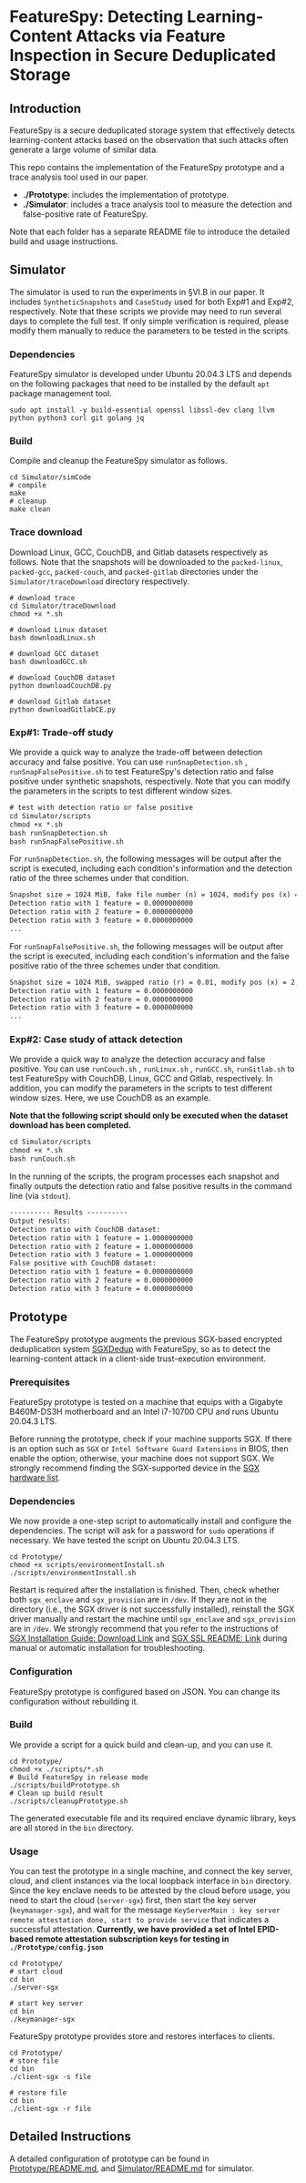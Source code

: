 # FeatureSpy: Detecting Learning-Content Attacks via Feature Inspection in Secure Deduplicated Storage

## Introduction

FeatureSpy is a secure deduplicated storage system that effectively detects learning-content attacks based on the observation that such attacks often generate a large volume of similar data.

This repo contains the implementation of the FeatureSpy prototype and a trace analysis tool used in our paper.

* **./Prototype**: includes the implementation of prototype.
* **./Simulator**: includes a trace analysis tool to measure the detection and false-positive rate of FeatureSpy.

Note that each folder has a separate README file to introduce the detailed build and usage instructions.

## Simulator

The simulator is used to run the experiments in §VI.B in our paper. It includes `SyntheticSnapshots` and `CaseStudy` used for both Exp#1 and Exp#2, respectively. Note that these scripts we provide may need to run several days to complete the full test. If only simple verification is required, please modify them manually to reduce the parameters to be tested in the scripts.

### Dependencies

FeatureSpy simulator is developed under Ubuntu 20.04.3 LTS and depends on the following packages that need to be installed by the default `apt` package management tool.

```shell
sudo apt install -y build-essential openssl libssl-dev clang llvm python python3 curl git golang jq
```

### Build

Compile and cleanup the FeatureSpy simulator as follows.

```shell
cd Simulator/simCode
# compile
make
# cleanup
make clean
```

### Trace download

Download Linux, GCC, CouchDB, and Gitlab datasets respectively as follows. Note that the snapshots will be downloaded to the `packed-linux`, `packed-gcc`, `packed-couch`, and `packed-gitlab` directories under the `Simulator/traceDownload` directory respectively.

```shell
# download trace
cd Simulator/traceDownload
chmod +x *.sh

# download Linux dataset
bash downloadLinux.sh

# download GCC dataset
bash downloadGCC.sh

# download CouchDB dataset
python downloadCouchDB.py

# download Gitlab dataset
python downloadGitlabCE.py
```

### Exp#1: Trade-off study

We provide a quick way to analyze the trade-off between detection accuracy and false positive. You can use `runSnapDetection.sh` , `runSnapFalsePositive.sh` to test FeatureSpy's detection ratio and false positive under synthetic snapshots, respectively. Note that you can modify the parameters in the scripts to test different window sizes.

```txt
# test with detection ratio or false positive
cd Simulator/scripts
chmod +x *.sh
bash runSnapDetection.sh
bash runSnapFalsePositive.sh
```

For `runSnapDetection.sh`, the following messages will be output after the script is executed, including each condition's information and the detection ratio of the three schemes under that condition.

```txt
Snapshot size = 1024 MiB, fake file number (n) = 1024, modify pos (x) = 2, modify length (y) = 2
Detection ratio with 1 feature = 0.0000000000
Detection ratio with 2 feature = 0.0000000000
Detection ratio with 3 feature = 0.0000000000
...
```

For `runSnapFalsePositive.sh`, the following messages will be output after the script is executed, including each condition's information and the false positive ratio of the three schemes under that condition.

```txt
Snapshot size = 1024 MiB, swapped ratio (r) = 0.01, modify pos (x) = 2, modify length (y) = 2
Detection ratio with 1 feature = 0.0000000000
Detection ratio with 2 feature = 0.0000000000
Detection ratio with 3 feature = 0.0000000000
...
```

### Exp#2: Case study of attack detection

We provide a quick way to analyze the detection accuracy and false positive. You can use `runCouch.sh` , `runLinux.sh` , `runGCC.sh`, `runGitlab.sh` to test FeatureSpy with CouchDB, Linux, GCC and Gitlab, respectively. In addition, you can modify the parameters in the scripts to test different window sizes. Here, we use CouchDB as an example.

**Note that the following script should only be executed when the dataset download has been completed.**

```txt
cd Simulator/scripts
chmod +x *.sh
bash runCouch.sh
```

In the running of the scripts, the program processes each snapshot and finally outputs the detection ratio and false positive results in the command line (via `stdout`).

```txt
---------- Results ----------
Output results:
Detection ratio with CouchDB dataset:
Detection ratio with 1 feature = 1.0000000000
Detection ratio with 2 feature = 1.0000000000
Detection ratio with 3 feature = 1.0000000000
False positive with CouchDB dataset:
Detection ratio with 1 feature = 0.0000000000
Detection ratio with 2 feature = 0.0000000000
Detection ratio with 3 feature = 0.0000000000
```

## Prototype

The FeatureSpy prototype augments the previous SGX-based encrypted deduplication system [SGXDedup](https://www.usenix.org/conference/atc21/presentation/ren-yanjing) with FeatureSpy, so as to detect the learning-content attack in a client-side trust-execution environment.

### Prerequisites

FeatureSpy prototype is tested on a machine that equips with a Gigabyte B460M-DS3H motherboard and an Intel i7-10700 CPU and runs Ubuntu 20.04.3 LTS.

Before running the prototype, check if your machine supports SGX. If there is an option such as `SGX` or `Intel Software Guard Extensions` in BIOS, then enable the option; otherwise, your machine does not support SGX. We strongly recommend finding the SGX-supported device in the [SGX hardware list](https://github.com/ayeks/SGX-hardware).

### Dependencies

We now provide a one-step script to automatically install and configure the dependencies. The script will ask for a password for `sudo` operations if necessary. We have tested the script on Ubuntu 20.04.3 LTS.

```shell
cd Prototype/
chmod +x scripts/environmentInstall.sh
./scripts/environmentInstall.sh
```

Restart is required after the installation is finished. Then, check whether both `sgx_enclave` and `sgx_provision` are in `/dev`. If they are not in the directory (i.e., the SGX driver is not successfully installed), reinstall the SGX driver manually and restart the machine until `sgx_enclave` and `sgx_provision` are in `/dev`. We strongly recommend that you refer to the instructions of [SGX Installation Guide: Download Link](https://download.01.org/intel-sgx/sgx-linux/2.15.1/docs/Intel_SGX_SW_Installation_Guide_for_Linux.pdf) and [SGX SSL README: Link](https://github.com/intel/intel-sgx-ssl) during manual or automatic installation for troubleshooting.

### Configuration

FeatureSpy prototype is configured based on JSON. You can change its configuration without rebuilding it.

### Build

We provide a script for a quick build and clean-up, and you can use it.

```shell
cd Prototype/
chmod +x ./scripts/*.sh
# Build FeatureSpy in release mode
./scripts/buildPrototype.sh
# Clean up build result
./scripts/cleanupPrototype.sh
```

The generated executable file and its required enclave dynamic library, keys are all stored in the `bin` directory.

### Usage

You can test the prototype in a single machine, and connect the key server, cloud, and client instances via the local loopback interface in `bin` directory. Since the key enclave needs to be attested by the cloud before usage, you need to start the cloud (`server-sgx`) first, then start the key server (`keymanager-sgx`), and wait for the message `KeyServerMain : key server remote attestation done, start to provide service` that indicates a successful attestation. **Currently, we have provided a set of Intel EPID-based remote attestation subscription keys for testing in `./Prototype/config.json`**

```shell
cd Prototype/
# start cloud
cd bin
./server-sgx

# start key server
cd bin
./keymanager-sgx
```

FeatureSpy prototype provides store and restores interfaces to clients.

```shell
cd Prototype/
# store file
cd bin
./client-sgx -s file

# restore file
cd bin
./client-sgx -r file
```

## Detailed Instructions

A detailed configuration of prototype can be found in [Prototype/README.md](Prototype/README.md), and [Simulator/README.md](Simulator/README.md) for simulator.